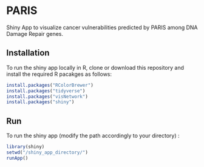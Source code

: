 

<!-- README.md is generated from README.Rmd. Please edit that file -->



# PARIS

<!-- badges: start -->
<!-- badges: end -->

Shiny App to visualize cancer vulnerabilities predicted by PARIS among DNA Damage Repair genes.

## Installation

To run the shiny app locally in R, clone or download this repository and install the required R pacakges as follows:

```r
install.packages("RColorBrewer")
install.packages("tidyverse")
install.packages("visNetwork")
install.packages("shiny")
```

## Run

To run the shiny app (modify the path accordingly to your directory) :

```r
library(shiny)
setwd("/shiny_app_directory/")
runApp()
```

